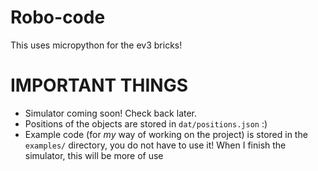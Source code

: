 # Robo-code
This uses micropython for the ev3 bricks!

# IMPORTANT THINGS
 - Simulator coming soon! Check back later.
 - Positions of the objects are stored in `dat/positions.json` :)
 - Example code (for *my* way of working on the project) is stored in the `examples/` directory, you do not have to use it! When I finish the simulator, this will be more of use

